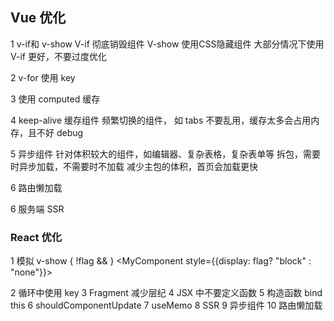 <!--
 * @Author: hcs
 * @Date: 2023-04-17 14:21:51
 * @LastEditTime: 2023-04-22 10:28:49
 * @LastEditors: Do not edit
 * @Description: Modify here please
 * @FilePath: \git_program\FEStudy\优化相关\Vue 和 React 优化.md
-->
## Vue 优化
1 v-if和 v-show
  V-if 彻底销毁组件
  V-show 使用CSS隐藏组件
  大部分情况下使用 V-if 更好，不要过度优化

2 v-for 使用 key

3 使用 computed 缓存

4 keep-alive 缓存组件
  频繁切换的组件， 如 tabs
  不要乱用，缓存太多会占用内存，且不好 debug

5 异步组件
  针对体积较大的组件，如编辑器、复杂表格，复杂表单等
  拆包，需要时异步加载，不需要时不加载
  减少主包的体积，首页会加载更快

6 路由懒加载

6 服务端 SSR

### React 优化
1 模拟 v-show
{ !flag && <MyComponent>}
<MyComponent style={{display: flag? "block" : "none"}}>

2 循环中使用 key
3 Fragment 减少层纪
4 JSX 中不要定义函数
5 构造函数 bind this
6 shouldComponentUpdate
7 useMemo
8 SSR
9 异步组件
10 路由懒加载